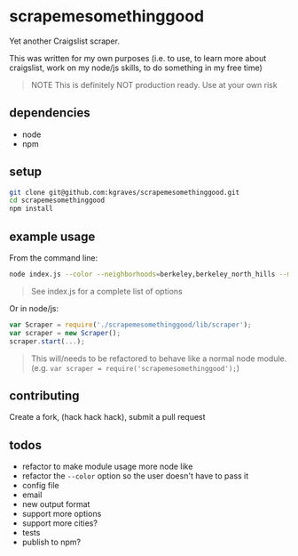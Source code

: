 # scrapemesomethinggood
Yet another Craigslist scraper.

This was written for my own purposes (i.e. to use, to learn more about
craigslist, work on my node/js skills, to do something in my free time)
> NOTE This is definitely NOT production ready. Use at your own risk

## dependencies
- node
- npm

## setup

```bash
git clone git@github.com:kgraves/scrapemesomethinggood.git
cd scrapemesomethinggood
npm install
```

## example usage
From the command line:
```bash
node index.js --color --neighborhoods=berkeley,berkeley_north_hills --maxAsk=5000 --bedrooms=4
```
> See index.js for a complete list of options

Or in node/js:
```js
var Scraper = require('./scrapemesomethinggood/lib/scraper');
var scraper = new Scraper();
scraper.start(...);
```
> This will/needs to be refactored to behave like a normal node module.
> (e.g. `var scraper = require('scrapemesomethinggood');`)

## contributing
Create a fork, (hack hack hack), submit a pull request

## todos
- refactor to make module usage more node like
- refactor the `--color` option so the user doesn't have to pass it
- config file
- email
- new output format
- support more options
- support more cities?
- tests
- publish to npm?
